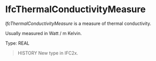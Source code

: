 # IfcThermalConductivityMeasure

_IfcThermalConductivityMeasure_ is a measure of thermal conductivity.

Usually measured in Watt / m Kelvin.

Type: REAL

> HISTORY New type in IFC2x.

